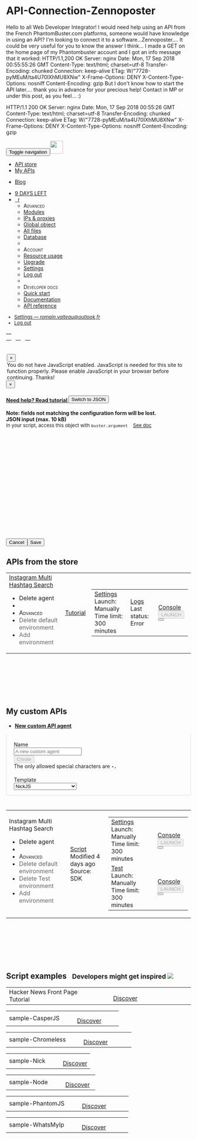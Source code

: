 # API-Connection-Zennoposter
Hello to all Web Developer Integrator! I would need help using an API from the French PhantomBuster.com platforms, someone would have knowledge in using an API? I'm looking to connect it to a software...Zennoposter.... It could be very useful for you to know the answer I think... I made a GET on the home page of my Phantombuster account and I got an info message that it worked: HTTP/1.1,200 OK Server: nginx Date: Mon, 17 Sep 2018 00:55:55:26 GMT Content-Type: text/html; charset=utf-8 Transfer-Encoding: chunked Connection: keep-alive ETag: W/"7728-pyMEuM/ta4U70IXhMU8XNw" X-Frame-Options: DENY X-Content-Type-Options: nosniff Content-Encoding: gzip But I don't know how to start the API later.... thank you in advance for your precious help! Contact in MP or under this post, as you feel... :)

HTTP/1.1 200 OK
Server: nginx
Date: Mon, 17 Sep 2018 00:55:26 GMT
Content-Type: text/html; charset=utf-8
Transfer-Encoding: chunked
Connection: keep-alive
ETag: W/"7728-pyMEuM/ta4U70IXhMU8XNw"
X-Frame-Options: DENY
X-Content-Type-Options: nosniff
Content-Encoding: gzip


<!DOCTYPE html><html><head><meta charset="utf-8"><meta name="viewport" content="width=device-width, initial-scale=1.0"><link href="//code.jquery.com" rel="dns-prefetch"><link href="//phantombuster.imgix.net" rel="dns-prefetch"><link href="//maxcdn.bootstrapcdn.com" rel="dns-prefetch"><link href="//cdnjs.cloudflare.com" rel="dns-prefetch"><link href="//www.googletagmanager.com" rel="dns-prefetch"><link href="//fonts.googleapis.com" rel="dns-prefetch"><link href="//fonts.gstatic.com" rel="dns-prefetch"><link href="/bootstrap/css/cosmo.min.css" rel="stylesheet"><link href="https://code.jquery.com/ui/1.11.4/themes/overcast/jquery-ui.css" rel="stylesheet"><link href="/css/phantombuster.css" rel="stylesheet"><link href="https://code.cloudcms.com/alpaca/1.5.23/bootstrap/alpaca.min.css" rel="stylesheet"><script>dataLayer = [{"env":"prod","regionName":"us-west","userId":"us-west_12445","plan":"Growth Hacker Trial","email":"romain.valteau@outlook.fr","firstName":"r","lastName":"re","phone":null,"company":"e","job":"Marketing","billingId":"cus_DafSpRxKehMiaR","logAs":null,"analyticsUserId":"us-west-1537090431263-55403297"}]</script><script>(function(w,d,s,l,i){w[l]=w[l]||[];w[l].push({'gtm.start':
new Date().getTime(),event:'gtm.js'});var f=d.getElementsByTagName(s)[0],
j=d.createElement(s),dl=l!='dataLayer'?'&l='+l:'';j.async=true;j.src=
'https://www.googletagmanager.com/gtm.js?id='+i+dl;f.parentNode.insertBefore(j,f);
})(window,document,'script','dataLayer','GTM-PJB76JP');</script><noscript><style>.show-slowly { display: block; }</style></noscript><link href="https://phantombuster.imgix.net/icons/blue/pb57.png" rel="apple-touch-icon" sizes="57x57"><link href="https://phantombuster.imgix.net/icons/blue/pb72.png" rel="apple-touch-icon" sizes="72x72"><link href="https://phantombuster.imgix.net/icons/blue/pb114.png" rel="apple-touch-icon" sizes="114x114"><link href="https://phantombuster.imgix.net/icons/blue/pb32.png" rel="icon" type="image/png"><title>My APIs | Phantombuster</title></head><body style="padding-top: 50px;"><nav role="navigation" class="navbar navbar-default navbar-fixed-top"><div style="padding-top: 0px;" class="container"><div class="navbar-header"><button type="button" data-toggle="collapse" data-target="#navbar-collapse" class="navbar-toggle"><span class="sr-only">Toggle navigation</span><span class="icon-bar"></span><span class="icon-bar"></span><span class="icon-bar"></span></button><a href="/" title="Boo!" class="navbar-brand navTooltip headerLogo"><img src="https://phantombuster.imgix.net/home/logo.svg" style="height: 35px; margin-top: 1px;" data-no-retina></a></div><div id="navbar-collapse" style="max-height: none;" class="collapse navbar-collapse"><ul class="nav navbar-nav"><li><a href="/api-store">API store</a></li><li class="activeMenu"><a href="/apis">My APIs</a></li></ul><ul class="nav navbar-nav"><li><a href="https://blog.phantombuster.com" target="_blank" title="blog.phantombuster.com" class="navTooltip">Blog</a></li></ul><ul class="nav navbar-nav navbar-right hidden-xs"><li><a href="/upgrade" title="Upgrade today to get more time &amp; API slots!" class="navTooltip"><span class="label label-warning">9 DAYS LEFT</span></a></li><li class="dropdown"><a href="#" data-toggle="dropdown" class="dropdown-toggle"><span class="glyphicon glyphicon-user"></span>&nbsp; <span class="hidden-sm hidden-md">r</span> <span class="caret"></span></a><ul role="menu" class="dropdown-menu"><li style="font-variant: small-caps;" class="dropdown-header">Advanced</li><li><a href="/modules"><span class="glyphicon glyphicon-file"></span> Modules</a></li><li><a href="/proxies"><span class="glyphicon glyphicon-transfer"></span> IPs &amp; proxies</a></li><li><a href="/global-object"><span class="glyphicon glyphicon-list"></span> Global object</a></li><li><a href="/files"><span class="glyphicon glyphicon-folder-close"></span> All files</a></li><li class="disabled"><a href="#" title="Available in some paid plans. Ask us!" class="navDropdownTooltip"><span class="glyphicon glyphicon-hdd"></span> Database</a></li><li class="divider"></li><li style="font-variant: small-caps;" class="dropdown-header">Account</li><li><a href="/usage"><span class="glyphicon glyphicon-dashboard"></span> Resource usage</a></li><li><a href="/upgrade"><span class="glyphicon glyphicon-thumbs-up"></span> Upgrade</a></li><li><a href="/settings"><span class="glyphicon glyphicon-wrench"></span> Settings</a></li><li><a href="/logout"><span class="glyphicon glyphicon-off"></span> Log out</a></li><li class="divider"></li><li style="font-variant: small-caps;" class="dropdown-header">Developer docs</li><li><a href="https://hub.phantombuster.com/docs/scraping-quick-start" target="_blank"><span class="glyphicon glyphicon-book"></span> Quick start</a></li><li><a href="https://hub.phantombuster.com/" target="_blank"><span class="glyphicon glyphicon-book"></span> Documentation</a></li><li><a href="https://hub.phantombuster.com/reference" target="_blank"><span class="glyphicon glyphicon-book"></span> API reference</a></li></ul></li></ul><ul style="font-size: small;" class="nav navbar-nav navbar-right visible-xs"><li><a href="/settings"><span class="glyphicon glyphicon-wrench"></span> Settings — <em>romain.valteau@outlook.fr</em></a></li><li><a href="/logout"><span class="glyphicon glyphicon-off"></span> Log out</a></li></ul></div><div id="agentWidget"><div id="agentWidgetHeader"><span id="agentWidgetHeaderAgents" title="Number of running agents" class="agentWidgetTooltip">—</span><div class="pull-right small"><span title="Remaining execution time" class="agentWidgetTooltip"><span class="glyphicon glyphicon-time"></span> <span id="agentWidgetExecutionTime">—</span> </span>&nbsp;<span title="Remaining emails" class="agentWidgetTooltip"><span class="glyphicon glyphicon-envelope"></span> <span id="agentWidgetEmails">—</span> </span>&nbsp;<span title="Remaining CAPTCHAs" class="agentWidgetTooltip"><span class="glyphicon glyphicon-text-background"></span> <span id="agentWidgetCaptchas">—</span> </span></div></div><div id="agentWidgetList" class="hide"></div></div></div></nav><div style="height: auto; min-height: 100%; padding-bottom: 390px;" class="container"><div style="height: 30px;"></div><noscript><div style="max-width: 500px; margin-left: auto; margin-right: auto;"><div class="alert alert-danger show-slowly"><button type="button" data-dismiss="alert" aria-hidden="true" title="Close" class="close">&times;</button><div>You do not have JavaScript enabled. JavaScript is needed for this site to function properly. Please enable JavaScript in your browser before continuing. Thanks!</div><script>window.dataLayer.push({
    event: "notification",
    notificationText: "You do not have JavaScript enabled. JavaScript is needed for this site to function properly. Please enable JavaScript in your browser before continuing. Thanks!",
    notificationType: "danger"
})</script></div></div></noscript><div id="launchButtonModal" tabindex="-1" role="dialog" class="modal fade"><div role="document" class="modal-dialog modal-lg"><div class="modal-content"><div class="modal-header"><button id="launchButtonModalClose" type="button" data-dismiss="modal" class="close">&times;</button><h4 class="modal-title"><strong id="launchButtonModalTitle"></strong><div class="pull-right"><a id="launchButtonModalHelp" href="#" target="_blank" style="vertical-align: bottom;" class="btn btn-xs btn-warning">Need help? Read tutorial  <span class="glyphicon glyphicon-new-window"></span></a> <button id="launchButtonModalSwitchEditor" style="vertical-align: bottom;" type="button" class="btn btn-xs btn-default"><span class="glyphicon glyphicon-transfer"></span> Switch to JSON</button></div><div class="clearfix"></div></h4></div><div class="modal-body"><div id="launchButtonModalArgumentDescription" class="lead hide"></div><div id="launchButtonModalJsonFormWarning" class="hide"><strong>Note: fields not matching the configuration form will be lost.</strong></div><div id="launchButtonModalEditorLabel" class="hide"><strong>JSON input (max. 10 kB)</strong><br><div style="font-size: 13px;">In your script, access this object with <code>buster.argument</code>&nbsp; &nbsp; <a href="https://hub.phantombuster.com/v1/reference#buster-argument" target="_blank">See doc <span class="glyphicon glyphicon-new-window"></span></a></div></div><div id="launchButtonModalEditor" style="height: 300px; width: 100%;" autocomplete="off"></div><div id="launchButtonModalAlpaca"></div></div><div class="modal-footer"><button type="button" data-dismiss="modal" class="btn btn-sm btn-default"><span class="glyphicon glyphicon-remove"></span> Cancel</button><button id="launchButtonModalSubmit" type="button" class="btn btn-sm btn-primary"><span class="glyphicon glyphicon-ok"></span> Save</button></div></div></div></div><div style="margin-top: 0px;" class="page-header"><h2>APIs from the store</h2></div><div class="row"><div id="agentPanel-5952" class="panel panel-default agentPanel"><table><tr><td class="agentPanelName"><div style="background-color: #FCCF6B; background: linear-gradient(-104deg, #FCCF6B 0%, #DA2E82 100%);" class="storeRibbon"></div><div class="agentNameDropdown"><span class="lead"><a href="/api-store/5952/instagram-multi-hashtag-search">Instagram Multi Hashtag Search</a></span> <div class="dropdown"><span data-toggle="dropdown" class="lead dropdown-toggle"><span class="caret"></span></span><ul class="dropdown-menu"><li><a style="cursor: pointer;" onclick="window.pb.deleteScript(5952, &quot;Instagram Multi Hashtag Search&quot;)"><span class="glyphicon glyphicon-trash"></span> Delete agent</a></li><li role="separator" class="divider"></li><li style="font-variant: small-caps;" class="dropdown-header">Advanced</li><li><a style="color: #666; cursor: pointer;" onclick="window.pb.deleteAgent(5952, 26844, &quot;Instagram Multi Hashtag Search&quot;, &quot;Instagram Multi Hashtag Search&quot;)" class="small"><span class="glyphicon glyphicon-minus-sign"></span> Delete default environment</a></li><li><a style="color: #666; cursor: pointer;" onclick="window.pb.addAgent(5952, &quot;Instagram Multi Hashtag Search&quot;)" class="small"><span class="glyphicon glyphicon-plus-sign"></span> Add environment</a></li></ul></div></div></td><td class="agentPanelScript"><a href="/api-store/5952/instagram-multi-hashtag-search" class="btn btn-warning btn-sm"><span class="glyphicon glyphicon-star"></span> Tutorial</a></td><td class="agentPanelSettingsCell"><table><tr><td class="agentPanelSettings"><a href="/settings/26844" class="btn btn-xs btn-primary"><span class="glyphicon glyphicon-cog"></span> Settings</a><br><span class="small">Launch: Manually</span><br><span class="small">Time limit: 300 minutes</span></td><td class="agentPanelLogs"><a href="/console/26844/logs" class="btn btn-xs btn-primary"><span class="glyphicon glyphicon-list"></span> Logs</a><br><span class="small">Last status: <span id="agentStatus-26844" title="Aborted by user" class="more-info buttonTooltip">Error</span></span></td><td class="agentPanelLaunch"><a href="/console/26844" class="btn btn-lg btn-success consoleButton">Console</a><script>if (!window.pbLaunchButtons) { window.pbLaunchButtons = {} }
window.pbLaunchButtons["5952_26844"] = {"agentId":26844,"agentName":"Instagram Multi Hashtag Search","scriptId":5952,"argument":"{\n\t\"search\": [\n\t\t\"#Nantes,#selfie,#car\",\n\t\t\"Marseille,#selfie,#car\",\n\t\t\"Lyon,#selfie,#car\"\n\t],\n\t\"sessionCookie\": \"IGSC5df413d662288a28c8eaa40d10d04013e66cac80f58ed6bf53638f7b84eb0d6f%3AN9L0U9nfYiS6I0XiwrY5Npiwe83t9XRP%3A%7B%22_auth_user_id%22%3A7260454261%2C%22_auth_user_backend%22%3A%22accounts.backends.CaseInsensitiveModelBackend%22%2C%22_auth_user_hash%22%3A%22%22%2C%22_platform%22%3A4%2C%22_token_ver%22%3A2%2C%22_token%22%3A%227260454261%3AgB6XGjLXrn1hX0oHYQMnLpXd3ikXchRT%3A153110b758d341cff87766420cbcbecc8566547cc393dba8fd2883ee17c2360e%22%2C%22last_refreshed%22%3A1536982195.2569658756%7D\",\n\t\"csvName\": \"result.csv\"\n}","argumentDescription":"","defaultArgument":{"search":["#oreo","#cookies"],"sessionCookie":"sessionid"},"scriptSlug":"instagram-multi-hashtag-search","argumentHelpAnchor":"#section_argument","defaultArgumentAllowed":false,"argumentFormEnabled":true,"alpaca":{"options":{"fields":{"search":{"label":"Hashtags / locations list <a href=\"/api-store/5952/instagram-multi-hashtag-search#section_4enteratleasttwohashtagslocations\" target=\"_blank\">(?)</a>","helper":"You can also enter a public Google Spreadsheet URL or public CSV URL (each line containing multiple hashtags or locations in a single cell, separated by commas)"},"sessionCookie":{"label":"Your Instagram session cookie (<i>sessionid</i>) <a href=\"/api-store/5952/instagram-multi-hashtag-search#section_5getyourinstagramsessioncookie\" target=\"_blank\">(?)</a>","helper":"Paste here your <i>sessionid</i> cookie value. <a href=\"/api-store/5952/instagram-multi-hashtag-search#section_5getyourinstagramsessioncookie\" target=\"_blank\"><b>How?</b></a>"},"columnName":{"label":"Spreadsheet column name for Instagram hashtags","placeholder":"Hashtag","default":"Hashtag","helper":"If you're using a spreadsheet/CSV, tell us in which column you put the hashtags & locations (otherwise we'll use the first column)"},"maxPosts":{"label":"Number of posts to scrape per hashtag","type":"number","inputType":"number","helpers":["By default, the API will scrape 1000 posts per hashtag","You are limited to a maximum of 5000 posts per hashtag"],"placeholder":1000},"csvName":{"label":"Output CSV name","type":"text","placeholder":"result"}}}},"argumentSchema":{"type":"object","properties":{"search":{"type":"array","items":{"type":"string","minLength":1},"required":true},"sessionCookie":{"type":"string","required":true},"columnName":{"type":"string"},"csvName":{"type":"string"},"maxPosts":{"type":"number","default":1000,"maximum":5000,"minimum":1}}}}</script><div role="group" data-launch-button-id="5952_26844" class="btn-group launchButtonGroup"><button type="button" disabled class="btn btn-sm btn-success launchButton"><span class="glyphicon glyphicon-play"></span> LAUNCH</button><button type="button" class="btn btn-sm btn-success launchButtonOptions"><span class="glyphicon glyphicon-option-vertical"></span></button></div></td></tr></table></td></tr></table></div></div><div style="height: 100px;"></div><div style="margin-top: 0px;" class="page-header"><h2>My custom APIs</h2></div><div class="row"><div class="col-lg-3 visible-lg-block"></div><div class="col-md-2 visible-md-block"></div><div class="col-sm-1 visible-sm-block"></div><div style="margin-bottom: 40px;" class="col-sm-10 col-md-8 col-lg-6"><ul role="tablist" class="nav nav-tabs"><li role="presentation" class="active"><a href="#" role="tab"><strong>New custom API agent</strong></a></li></ul><div class="tab-content"><div style="border-left: 1px solid #ddd; border-right: 1px solid #ddd; border-bottom: 1px solid #ddd; padding-top: 20px; padding-left: 20px; padding-right: 20px;" class="tab-pane active"><form id="botScriptForm" role="form" method="post" action="/scripts" autocomplete="off" class="form-horizontal"><input type="hidden" name="_csrf" value="ICQrafU5-4p3vdzNZ49Skmw1wLd24XBT4TBA"><div id="botScriptFormGroup" class="form-group"><label class="col-sm-3 control-label">Name</label><div class="col-sm-6"><input id="botScriptName" type="text" name="name" maxlength="38" required placeholder="A new custom agent" class="form-control"></div><div class="col-sm-3"><button id="botScriptCreate" type="submit" disabled class="btn btn-primary">Create</button></div></div><div id="botScriptNameError" style="margin-bottom: 20px;" class="text-center text-danger hide">The only allowed special characters are <strong><code>_-.</code></strong></div><div class="form-group"><label class="col-sm-3 control-label">Template</label><div class="col-sm-6"><select name="type" class="form-control"><option value="nick">NickJS</option><option value="puppeteer">Puppeteer</option><option value="chromeless">Chromeless</option><option value="node">NodeJS</option><option value="casperjs">CasperJS (deprecated)</option><option value="phantomjs">PhantomJS (deprecated)</option></select></div></div></form></div></div></div></div><div class="row"><div id="agentPanel-8327" class="panel panel-default agentPanel"><table><tr><td class="agentPanelName"><div class="agentNameDropdown"><span class="lead">Instagram Multi Hashtag Search </span><div class="dropdown"><span data-toggle="dropdown" class="lead dropdown-toggle"><span class="caret"></span></span><ul class="dropdown-menu"><li><a style="cursor: pointer;" onclick="window.pb.deleteScript(8327, &quot;Instagram Multi Hashtag Search&quot;)"><span class="glyphicon glyphicon-trash"></span> Delete agent</a></li><li role="separator" class="divider"></li><li style="font-variant: small-caps;" class="dropdown-header">Advanced</li><li><a style="color: #666; cursor: pointer;" onclick="window.pb.deleteAgent(8327, 26881, &quot;Instagram Multi Hashtag Search&quot;, &quot;Instagram Multi Hashtag Search&quot;)" class="small"><span class="glyphicon glyphicon-minus-sign"></span> Delete default environment</a></li><li><a style="color: #666; cursor: pointer;" onclick="window.pb.deleteAgent(8327, 27057, &quot;Instagram Multi Hashtag Search&quot;, &quot;Instagram Multi Hashtag Search / Test&quot;)" class="small"><span class="glyphicon glyphicon-minus-sign"></span> Delete Test environment</a></li><li><a style="color: #666; cursor: pointer;" onclick="window.pb.addAgent(8327, &quot;Instagram Multi Hashtag Search&quot;)" class="small"><span class="glyphicon glyphicon-plus-sign"></span> Add environment</a></li></ul></div></div></td><td class="agentPanelScript"><a href="/script/8327" class="btn btn-primary btn-xs"><span class="glyphicon glyphicon-file"></span> Script</a><br><span class="small">Modified <span title="Thu Sep 13 2018 09:08:57 GMT+0000 (UTC)" class="more-info buttonTooltip">4 days ago</span></span><br><span class="small">Source: SDK</span></td><td class="agentPanelSettingsCell"><table><tr><td class="agentPanelSettings"><a href="/settings/26881" class="btn btn-xs btn-primary"><span class="glyphicon glyphicon-cog"></span> Settings</a><br><span class="small">Launch: Manually</span><br><span class="small">Time limit: 300 minutes</span></td><td class="agentPanelLogs"></td><td class="agentPanelLaunch"><a href="/console/26881" class="btn btn-lg btn-success consoleButton">Console</a><script>if (!window.pbLaunchButtons) { window.pbLaunchButtons = {} }
window.pbLaunchButtons["8327_26881"] = {"agentId":26881,"agentName":"Instagram Multi Hashtag Search","scriptId":8327,"argument":"{\n}"}</script><div role="group" data-launch-button-id="8327_26881" class="btn-group launchButtonGroup"><button type="button" disabled class="btn btn-sm btn-success launchButton"><span class="glyphicon glyphicon-play"></span> LAUNCH</button><button type="button" class="btn btn-sm btn-success launchButtonOptions"><span class="glyphicon glyphicon-option-vertical"></span></button></div></td></tr><tr><td class="agentPanelSettings"><a href="/settings/27057" class="btn btn-xs btn-primary"><span class="glyphicon glyphicon-cog"></span> Test</a><br><span class="small">Launch: Manually</span><br><span class="small">Time limit: 300 minutes</span></td><td class="agentPanelLogs"></td><td class="agentPanelLaunch"><a href="/console/27057" class="btn btn-lg btn-success consoleButton">Console</a><script>if (!window.pbLaunchButtons) { window.pbLaunchButtons = {} }
window.pbLaunchButtons["8327_27057"] = {"agentId":27057,"agentName":"Instagram Multi Hashtag Search / Test","scriptId":8327,"argument":"{\"name\": \"nick\",\n  \"age\": 2 \n}\n"}</script><div role="group" data-launch-button-id="8327_27057" class="btn-group launchButtonGroup"><button type="button" disabled class="btn btn-sm btn-success launchButton"><span class="glyphicon glyphicon-play"></span> LAUNCH</button><button type="button" class="btn btn-sm btn-success launchButtonOptions"><span class="glyphicon glyphicon-option-vertical"></span></button></div></td></tr></table></td></tr></table></div></div><div style="height: 100px;"></div><div style="margin-top: 0px;" class="page-header"><h2>Script examples &nbsp; <small>Developers might get inspired <img src="https://cdnjs.cloudflare.com/ajax/libs/emojione/2.2.7/assets/svg/1f495.svg" class="emoji"></small></h2></div><div class="row"><div class="col-sm-6 col-xs-12"><div class="panel panel-default agentPanel"><table><tr><td style="width: 50%;" class="agentPanelName"><div class="agentNameDropdown"><span class="lead">Hacker News Front Page Tutorial</span></div></td><td style="padding-top: 16px; padding-left: 40px;"><a href="/script/1391" class="btn btn-xs btn-primary"><span class="glyphicon glyphicon-eye-open"></span> Discover</a></td></tr></table></div></div><div class="col-sm-6 col-xs-12"><div class="panel panel-default agentPanel"><table><tr><td style="width: 50%;" class="agentPanelName"><div class="agentNameDropdown"><span class="lead">sample-CasperJS</span></div></td><td style="padding-top: 16px; padding-left: 40px;"><a href="/script/1383" class="btn btn-xs btn-primary"><span class="glyphicon glyphicon-eye-open"></span> Discover</a></td></tr></table></div></div><div class="col-sm-6 col-xs-12"><div class="panel panel-default agentPanel"><table><tr><td style="width: 50%;" class="agentPanelName"><div class="agentNameDropdown"><span class="lead">sample-Chromeless</span></div></td><td style="padding-top: 16px; padding-left: 40px;"><a href="/script/1764" class="btn btn-xs btn-primary"><span class="glyphicon glyphicon-eye-open"></span> Discover</a></td></tr></table></div></div><div class="col-sm-6 col-xs-12"><div class="panel panel-default agentPanel"><table><tr><td style="width: 50%;" class="agentPanelName"><div class="agentNameDropdown"><span class="lead">sample-Nick</span></div></td><td style="padding-top: 16px; padding-left: 40px;"><a href="/script/1384" class="btn btn-xs btn-primary"><span class="glyphicon glyphicon-eye-open"></span> Discover</a></td></tr></table></div></div><div class="col-sm-6 col-xs-12"><div class="panel panel-default agentPanel"><table><tr><td style="width: 50%;" class="agentPanelName"><div class="agentNameDropdown"><span class="lead">sample-Node</span></div></td><td style="padding-top: 16px; padding-left: 40px;"><a href="/script/1385" class="btn btn-xs btn-primary"><span class="glyphicon glyphicon-eye-open"></span> Discover</a></td></tr></table></div></div><div class="col-sm-6 col-xs-12"><div class="panel panel-default agentPanel"><table><tr><td style="width: 50%;" class="agentPanelName"><div class="agentNameDropdown"><span class="lead">sample-PhantomJS</span></div></td><td style="padding-top: 16px; padding-left: 40px;"><a href="/script/1386" class="btn btn-xs btn-primary"><span class="glyphicon glyphicon-eye-open"></span> Discover</a></td></tr></table></div></div><div class="col-sm-6 col-xs-12"><div class="panel panel-default agentPanel"><table><tr><td style="width: 50%;" class="agentPanelName"><div class="agentNameDropdown"><span class="lead">sample-WhatsMyIp</span></div></td><td style="padding-top: 16px; padding-left: 40px;"><a href="/script/1387" class="btn btn-xs btn-primary"><span class="glyphicon glyphicon-eye-open"></span> Discover</a></td></tr></table></div></div></div><form id="deleteScriptForm" method="post" action="/script/delete?_method=DELETE" autocomplete="off" class="hide"><input type="hidden" name="_csrf" value="ICQrafU5-4p3vdzNZ49Skmw1wLd24XBT4TBA"><input type="hidden" name="scriptId"></form><form id="deleteAgentForm" method="post" action="/agent/delete?_method=DELETE" autocomplete="off" class="hide"><input type="hidden" name="_csrf" value="ICQrafU5-4p3vdzNZ49Skmw1wLd24XBT4TBA"><input type="hidden" name="agentId"></form><form id="addAgentForm" method="post" action="/agents" autocomplete="off" class="hide"><input type="hidden" name="_csrf" value="ICQrafU5-4p3vdzNZ49Skmw1wLd24XBT4TBA"><input type="hidden" name="scriptId"><input type="hidden" name="agentName"></form><form id="launchAgentForm" method="post" action="/agent/launch" autocomplete="off" class="hide"><input type="hidden" name="_csrf" value="ICQrafU5-4p3vdzNZ49Skmw1wLd24XBT4TBA"><input type="hidden" name="id"></form><form id="abortAgentForm" method="post" action="/agent/abort" autocomplete="off" class="hide"><input type="hidden" name="_csrf" value="ICQrafU5-4p3vdzNZ49Skmw1wLd24XBT4TBA"><input type="hidden" name="id"><input type="hidden" name="softAbort"></form></div><div id="footer"><div class="container"><div class="row"><div class="col-xs-2 hidden-xs hidden-sm hidden-md"></div><div class="col-md-3 col-sm-3 col-xs-4 col-lg-2"><div class="footerTitle">Phantombuster</div><ul><li><a href="/api-store">API store</a></li><li><a href="https://hub.phantombuster.com/page/we-are-hiring" target="_blank" style="font-weight: bold;">We're hiring!</a></li><li><a href="/about">About us</a></li><li><a href="https://blog.phantombuster.com" target="_blank">Blog</a></li><li><a href="mailto:hello@phantombuster.com" title="hello@phantombuster.com">Contact us</a></li></ul></div><div class="col-md-3 col-sm-3 col-xs-4 col-lg-2"><div class="footerTitle">&nbsp;</div><ul><li><a href="/pricing">Pricing</a></li><li><a href="/developers">Developers</a></li><li><a href="/growth-hacking">Growth hacking</a></li><li><a href="/headless-chrome">Headless Chrome</a></li><li><a href="https://hub.phantombuster.com/page/terms-of-service" target="_blank">Terms</a></li></ul></div><div class="col-md-3 col-sm-3 col-xs-4 col-lg-2"><div class="footerTitle">Code</div><ul><li><a href="https://hub.phantombuster.com/docs/scraping-quick-start" target="_blank">Quick start</a></li><li><a href="https://hub.phantombuster.com/" target="_blank">Documentation</a></li><li><a href="https://nickjs.org/" target="_blank">NickJS</a></li><li><a href="https://gitter.im/phantombuster/Lobby" target="_blank">Gitter chat</a></li><li><a href="https://github.com/phantombuster" target="_blank">GitHub</a></li></ul></div><div class="col-md-3 col-sm-3 col-lg-2 hidden-xs"><div style="padding-bottom: 5px;" class="footerTitle">Social</div><div style="display: inline-block;"><a href="https://www.facebook.com/phbuster" target="_blank"><img src="https://phantombuster.imgix.net/social-icons/facebook32.png" title="Facebook" data-no-retina class="navTooltip"></a> &nbsp; <a href="https://www.linkedin.com/company/5000463" target="_blank"><img src="https://phantombuster.imgix.net/social-icons/linkedin32.png" title="LinkedIn" data-no-retina class="navTooltip"></a> &nbsp; <a href="https://twitter.com/phbuster" target="_blank"><img src="https://phantombuster.imgix.net/social-icons/twitter32.png" title="Twitter" data-no-retina class="navTooltip"></a> &nbsp; <a href="https://github.com/phantombuster" target="_blank"><img src="https://phantombuster.imgix.net/social-icons/github32.png" title="GitHub" data-no-retina class="navTooltip"></a><div class="text-center"><a target="_blank" href="https://www.capterra.com/reviews/173165/Phantombuster?utm_source=vendor&amp;utm_medium=badge&amp;utm_campaign=capterra_reviews_badge"><img alt="" style="width: 80px; margin-top: 18px;" src="https://assets.capterra.com/badge/41b43527e48ac8b7c804d0876c3e1e82.png?v=2120009&amp;p=173165"></a></div></div></div></div><div style="padding-top: 15px;" class="row visible-xs text-center"><a href="https://www.facebook.com/phbuster" target="_blank"><img src="https://phantombuster.imgix.net/social-icons/facebook32.png" title="Facebook" data-no-retina class="navTooltip"></a> &nbsp; <a href="https://www.linkedin.com/company/5000463" target="_blank"><img src="https://phantombuster.imgix.net/social-icons/linkedin32.png" title="LinkedIn" data-no-retina class="navTooltip"></a> &nbsp; <a href="https://twitter.com/phbuster" target="_blank"><img src="https://phantombuster.imgix.net/social-icons/twitter32.png" title="Twitter" data-no-retina class="navTooltip"></a> &nbsp; <a href="https://github.com/phantombuster" target="_blank"><img src="https://phantombuster.imgix.net/social-icons/github32.png" title="GitHub" data-no-retina class="navTooltip"></a></div></div></div><script src="https://code.jquery.com/jquery-2.2.4.min.js"></script><script src="https://code.jquery.com/ui/1.11.4/jquery-ui.min.js"></script><script src="https://maxcdn.bootstrapcdn.com/bootstrap/3.3.7/js/bootstrap.min.js" integrity="sha384-Tc5IQib027qvyjSMfHjOMaLkfuWVxZxUPnCJA7l2mCWNIpG9mGCD8wGNIcPD7Txa" crossorigin="anonymous"></script><script src="https://cdnjs.cloudflare.com/ajax/libs/retina.js/1.3.0/retina.min.js"></script><script>$(function() { window.pb.apiKey1 = "9FTLCo4jJnYRLZmkCyYo0QgsGyLklMUd"; });</script><script src="/js/config.js"></script><script src="/js/phantombuster.js"></script><script src="/js/agentWidget.js"></script><script>var jsObject = {"editorConfig":{}}</script><script src="https://cdnjs.cloudflare.com/ajax/libs/ace/1.2.6/ace.js"></script><script src="https://cdnjs.cloudflare.com/ajax/libs/ace/1.2.6/ext-language_tools.js"></script><script src="https://cdnjs.cloudflare.com/ajax/libs/handlebars.js/4.0.11/handlebars.min.js"></script><script src="https://code.cloudcms.com/alpaca/1.5.23/bootstrap/alpaca.min.js"></script><script src="https://cdnjs.cloudflare.com/ajax/libs/lodash.js/4.17.5/lodash.min.js"></script><script src="/js/LaunchButtonManager.js"></script><script src="/js/listAgents.js"></script><script id="intercomSettingsTag">window.intercomSettings = {"user_id":"us-west_12445","email":"romain.valteau@outlook.fr","name":"r re","company":"e","log_as":"https://phantombuster.com/admin/users/log-as?id=12445","first_name":"r","last_name":"re","account_activated_at":1536746378,"last_launch_at":1537095319,"plan":"Growth Hacker Trial","plan_is_custom":false,"monthly_spend":0,"plan_started_at":1536742483,"stripe_customer_id":"cus_DafSpRxKehMiaR","receives_newsletter":true,"app_id":"iy2q5eeo"}</script><script>(function(){var w=window;var ic=w.Intercom;if(typeof ic==="function"){ic('reattach_activator');ic('update',intercomSettings);}else{var d=document;var i=function(){i.c(arguments)};i.q=[];i.c=function(args){i.q.push(args)};w.Intercom=i;function l(){var s=d.createElement('script');s.type='text/javascript';s.async=true;s.src='https://widget.intercom.io/widget/iy2q5eeo';var x=d.getElementsByTagName('script')[0];x.parentNode.insertBefore(s,x);}if(w.attachEvent){w.attachEvent('onload',l);}else{w.addEventListener('load',l,false);}}})()</script></body></html>
